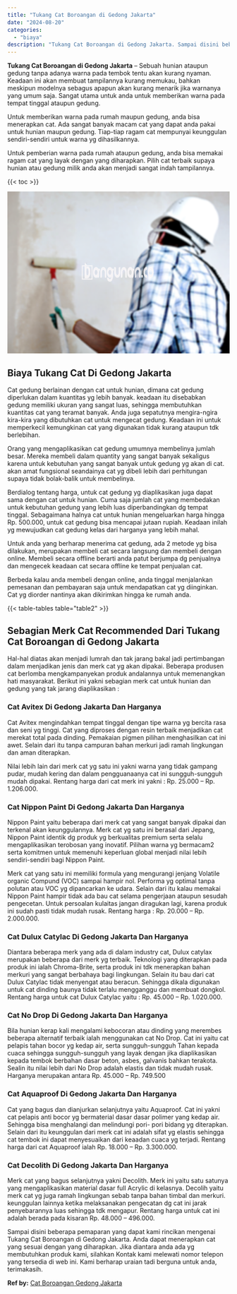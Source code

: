 ```yaml
---
title: "Tukang Cat Boroangan di Gedong Jakarta"
date: "2024-08-20"
categories: 
  - "biaya"
description: "Tukang Cat Boroangan di Gedong Jakarta. Sampai disini beberapa pemaparan yang dapat kami rincikan mengenai Tukang Cat Boroangan di Gedong Jakarta. Anda dapat..."
---
```


**Tukang Cat Boroangan di Gedong Jakarta** – Sebuah hunian ataupun gedung tanpa adanya warna pada tembok tentu akan kurang nyaman. Keadaan ini akan membuat tampilannya kurang memukau, bahkan meskipun modelnya sebagus apapun akan kurang menarik jika warnanya yang umum saja. Sangat utama untuk anda untuk memberikan warna pada tempat tinggal ataupun gedung.

Untuk memberikan warna pada rumah maupun gedung, anda bisa menerapkan cat. Ada sangat banyak macam cat yang dapat anda pakai untuk hunian maupun gedung. Tiap-tiap ragam cat mempunyai keunggulan sendiri-sendiri untuk warna yg dihasilkannya.

Untuk pemberian warna pada rumah ataupun gedung, anda bisa memakai ragam cat yang layak dengan yang diharapkan. Pilih cat terbaik supaya hunian atau gedung milik anda akan menjadi sangat indah tampilannya.

{{< toc >}}

![Tukang Cat Boroangan di Gedong Jakarta](/images/jasa-cat-murah34.png)

## Biaya Tukang Cat Di Gedong Jakarta

Cat gedung berlainan dengan cat untuk hunian, dimana cat gedung diperlukan dalam kuantitas yg lebih banyak. keadaan itu disebabkan gedung memiliki ukuran yang sangat luas, sehingga membutuhkan kuantitas cat yang teramat banyak. Anda juga sepatutnya mengira-ngira kira-kira yang dibutuhkan cat untuk mengecat gedung. Keadaan ini untuk memperkecil kemungkinan cat yang digunakan tidak kurang ataupun tdk berlebihan.

Orang yang mengaplikasikan cat gedung umumnya membelinya jumlah besar. Mereka membeli dalam quantity yang sangat banyak sekaligus karena untuk kebutuhan yang sangat banyak untuk gedung yg akan di cat. akan amat fungsional seandainya cat yg dibeli lebih dari perhitungan supaya tidak bolak-balik untuk membelinya.

Berdialog tentang harga, untuk cat gedung yg diaplikasikan juga dapat sama dengan cat untuk hunian. Cuma saja jumlah cat yang membedakan untuk kebutuhan gedung yang lebih luas diperbandingkan dg tempat tinggal. Sebagaimana halnya cat untuk hunian mengeluarkan harga hingga Rp. 500.000, untuk cat gedung bisa mencapai jutaan rupiah. Keadaan inilah yg mewujudkan cat gedung kelas dari harganya yang lebih mahal.

Untuk anda yang berharap menerima cat gedung, ada 2 metode yg bisa dilakukan, merupakan membeli cat secara langsung dan membeli dengan online. Membeli secara offline berarti anda patut berjumpa dg penjualnya dan mengecek keadaan cat secara offline ke tempat penjualan cat.

Berbeda kalau anda membeli dengan online, anda tinggal menjalankan pemesanan dan pembayaran saja untuk mendapatkan cat yg diinginkan. Cat yg diorder nantinya akan dikirimkan hingga ke rumah anda.

{{< table-tables table="table2" >}}

## Sebagian Merk Cat Recommended Dari Tukang Cat Boroangan di Gedong Jakarta

Hal-hal diatas akan menjadi lumrah dan tak jarang bakal jadi pertimbangan dalam menjadikan jenis dan merk cat yg akan dipakai. Beberapa produsen cat berlomba mengkampanyekan produk andalannya untuk memenangkan hati masyarakat. Berikut ini yakni sebagian merk cat untuk hunian dan gedung yang tak jarang diaplikasikan :

### Cat Avitex Di Gedong Jakarta Dan Harganya

Cat Avitex mengindahkan tempat tinggal dengan tipe warna yg bercita rasa dan seni yg tinggi. Cat yang diproses dengan resin terbaik menjadikan cat merekat total pada dinding. Pemakaian pigmen pilihan menghasilkan cat ini awet. Selain dari itu tanpa campuran bahan merkuri jadi ramah lingkungan dan aman diterapkan.

Nilai lebih lain dari merk cat yg satu ini yakni warna yang tidak gampang pudar, mudah kering dan dalam pengguanaanya cat ini sungguh-sungguh mudah dipakai. Rentang harga dari cat merk ini yakni : Rp. 25.000 – Rp. 1.206.000.

### Cat Nippon Paint Di Gedong Jakarta Dan Harganya

Nippon Paint yaitu beberapa dari merk cat yang sangat banyak dipakai dan terkenal akan keunggulannya. Merk cat yg satu ini berasal dari Jepang, Nippon Paint identik dg produk yg berkualitas premium serta selalu mengaplikasikan terobosan yang inovatif. Pilihan warna yg bermacam2 serta komitmen untuk memenuhi keperluan global menjadi nilai lebih sendiri-sendiri bagi Nippon Paint.

Merk cat yang satu ini memiliki formula yang mengurangi jenjang Volatile organic Compund (VOC) sampai hampir nol. Performa yg optimal tanpa polutan atau VOC yg dipancarkan ke udara. Selain dari itu kalau memakai Nippon Paint hampir tidak ada bau cat selama pengerjaan ataupun sesudah pengecetan. Untuk persoalan kulaitas jangan diragukan lagi, karena produk ini sudah pasti tidak mudah rusak. Rentang harga : Rp. 20.000 – Rp. 2.000.000.

### Cat Dulux Catylac Di Gedong Jakarta Dan Harganya

Diantara beberapa merk yang ada di dalam industry cat, Dulux catylax merupakan beberapa dari merk yg terbaik. Teknologi yang diterapkan pada produk ini ialah Chroma-Brite, serta produk ini tdk menerapkan bahan merkuri yang sangat berbahaya bagi lingkungan. Selain itu bau dari cat Dulux Catylac tidak menyengat atau beracun. Sehingga dikala digunakan untuk cat dinding baunya tidak terlalu mengganggu dan membuat dongkol. Rentang harga untuk cat Dulux Catylac yaitu : Rp. 45.000 – Rp. 1.020.000.

### Cat No Drop Di Gedong Jakarta Dan Harganya

Bila hunian kerap kali mengalami kebocoran atau dinding yang merembes beberapa alternatif terbaik ialah menggunakan cat No Drop. Cat ini yaitu cat pelapis tahan bocor yg kedap air, serta sungguh-sungguh Tahan kepada cuaca sehingga sungguh-sungguh yang layak dengan jika diaplikasikan kepada tembok berbahan dasar beton, asbes, galvanis bahkan terakota. Sealin itu nilai lebih dari No Drop adalah elastis dan tidak mudah rusak. Harganya merupakan antara Rp. 45.000 – Rp. 749.500

### Cat Aquaproof Di Gedong Jakarta Dan Harganya

Cat yang bagus dan dianjurkan selanjutnya yaitu Aquaproof. Cat ini yakni cat pelapis anti bocor yg bermaterial dasar dasar polimer yang kedap air. Sehingga bisa menghalangi dan melindungi pori- pori bidang yg diterapkan. Selain dari itu keunggulan dari merk cat ini adalah sifat yg elastis sehingga cat tembok ini dapat menyesuaikan dari keaadan cuaca yg terjadi. Rentang harga dari cat Aquaproof ialah Rp. 18.000 – Rp. 3.300.000.

### Cat Decolith Di Gedong Jakarta Dan Harganya

Merk cat yang bagus selanjutnya yakni Decolith. Merk ini yaitu satu satunya yang mengaplikasikan material dasar full Acrylic di kelasnya. Decolih yaitu merk cat yg juga ramah lingkungan sebab tanpa bahan timbal dan merkuri. keunggulan lainnya ketika melaksanakan pengecatan dg cat ini jarak penyebarannya luas sehingga tdk mengapur. Rentang harga untuk cat ini adalah berada pada kisaran Rp. 48.000 – 496.000.

Sampai disini beberapa pemaparan yang dapat kami rincikan mengenai Tukang Cat Boroangan di Gedong Jakarta. Anda dapat menerapkan cat yang sesuai dengan yang diharapkan. Jika diantara anda ada yg membutuhkan produk kami, silahkan Kontak kami melewati nomor telepon yang tersedia di web ini. Kami berharap uraian tadi berguna untuk anda, terimakasih.

**Ref by:** [Cat Boroangan Gedong Jakarta](https://id.wikipedia.org/wiki/Cat)
